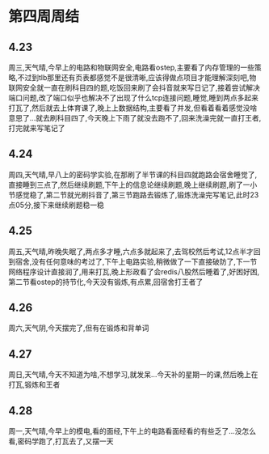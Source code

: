 # 第四周周结

## 4.23
  周三,天气晴,今早上的电路和物联网安全,电路看ostep,主要看了内存管理的一些策略,不过到tlb那里还有页表都感觉不是很清晰,应该得做点项目才能理解深刻吧,物联网安全就一直在刷科目四的题,吃饭回来刷了会抖音就来写日记了,接着尝试解决端口问题,改了端口似乎也解决不了出现了什么tcp连接问题,睡觉,睡到两点多起来打瓦了,然后就去上体育课了,晚上上数据结构,主要看了并发,但看着看着感觉没啥意思了...就去刷科目四了,今天晚上下雨了就没去跑不了,回来洗澡完就一直打王者,打完就来写笔记了

## 4.24
  周四,天气晴,早八上的密码学实验,在那刷了半节课的科目四就跑路会宿舍睡觉了,直接睡到三点了,然后继续刷题,下午上的信息论继续刷题,晚上继续刷题,刷了一小节感觉稳了,第二节就光刷抖音了,第三节跑路去锻炼了,锻炼洗澡完写笔记,此时23点05分,接下来继续刷题稳一稳
## 4.25
  周五,天气晴,昨晚失眠了,两点多才睡,六点多就起来了,去驾校然后考试,12点半才回到宿舍,没有任何意味的考过了,下午上电路实验,稍微做了一下直接破防了,下一节网络程序设计直接润了,用来打瓦,晚上形政看了会redis八股然后睡着了,好困好困,第二节看ostep的持节化,今天没有锻炼,有点累,回宿舍打王者了
## 4.26
  周六,天气阴,今天摆完了,但有在锻炼和背单词
## 4.27
  周日,天气晴,今天不知道为啥,不想学习,就发呆...今天补的星期一的课,然后晚上在打瓦,锻炼和王者
## 4.28
  周一,天气晴,今早上的模电,看的面经,下午上的电路看面经看的有些乏了...没怎么看,密码学跑了,打瓦去了,又摆一天
